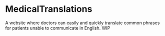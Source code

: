 # MedicalTranslations
A website where doctors can easily and quickly translate common phrases for patients unable to communicate in English. WIP
